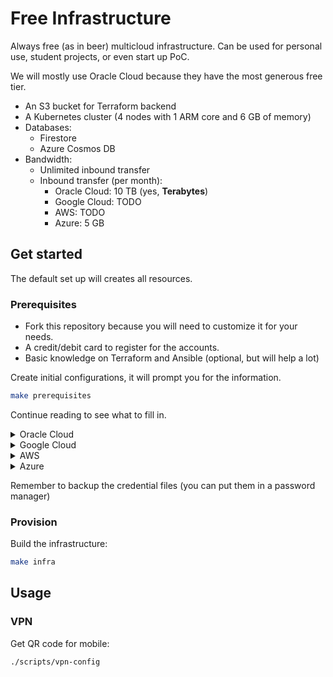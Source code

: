 # Free Infrastructure

Always free (as in beer) multicloud infrastructure.
Can be used for personal use, student projects, or even start up PoC.

We will mostly use Oracle Cloud because they have the most generous free tier.

- An S3 bucket for Terraform backend
- A Kubernetes cluster (4 nodes with 1 ARM core and 6 GB of memory)
- Databases:
  - Firestore
  - Azure Cosmos DB
- Bandwidth:
  - Unlimited inbound transfer
  - Inbound transfer (per month):
    - Oracle Cloud: 10 TB (yes, **Terabytes**)
    - Google Cloud: TODO
    - AWS: TODO
    - Azure: 5 GB

## Get started

The default set up will creates all resources.

### Prerequisites

- Fork this repository because you will need to customize it for your needs.
- A credit/debit card to register for the accounts.
- Basic knowledge on Terraform and Ansible (optional, but will help a lot)

Create initial configurations, it will prompt you for the information.

```sh
make prerequisites
```

Continue reading to see what to fill in.

<details> <summary>Oracle Cloud</summary>

- Create an Oracle Cloud account
- Generate an API signing key:
  - Profile menu (User menu icon) -> User Settings -> API Keys -> Add API Key
  - Select Generate API Key Pair, download the private key and click Add
  - Check the Configuration File Preview for the values

</details>

<details> <summary>Google Cloud</summary>

No resource on GCP yet

</details>

<details> <summary>AWS</summary>

No resource on AWS yet

</details>

<details> <summary>Azure</summary>

No resource on Azure yet

</details>

Remember to backup the credential files (you can put them in a password manager)

### Provision

Build the infrastructure:

```sh
make infra
```

## Usage

### VPN

Get QR code for mobile:

```sh
./scripts/vpn-config
```
